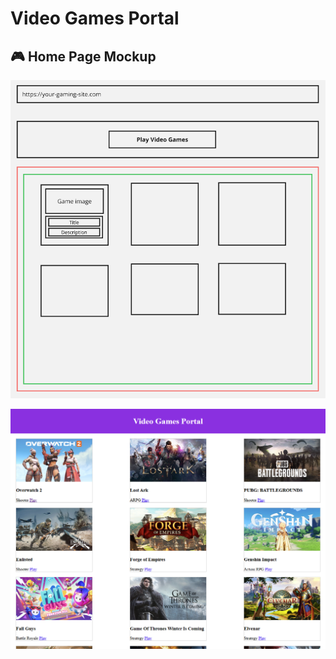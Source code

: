 # Video Games Portal

## 🎮 Home Page Mockup

![Home Page](https://raw.githubusercontent.com/dasingh9/games-demo-js/refs/heads/main/mockups/show-cards-on-home-page.PNG)

![Sample Page (MVP)](https://raw.githubusercontent.com/dasingh9/games-demo-js/refs/heads/main/mockups/sample-output.PNG)